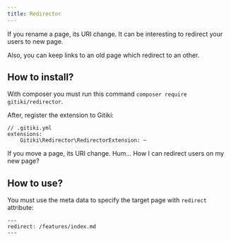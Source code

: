 ```yaml
---
title: Redirector
---
```


If you rename a page, its URI change. It can be interesting to redirect your users to new page.

Also, you can keep links to an old page which redirect to an other.

## How to install?

With composer you must run this command `composer require gitiki/redirector`.

After, register the extension to Gitiki:

```
// .gitiki.yml
extensions:
    Gitiki\Redirector\RedirectorExtension: ~
```

If you move a page, its URI change. Hum… How I can redirect users on my new page?

## How to use?

You must use the meta data to specify the target page with `redirect` attribute:

    ---
    redirect: /features/index.md
    ---
